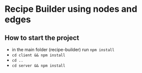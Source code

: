 # Recipe Builder using nodes and edges

## How to start the project

- in the main folder (recipe-builder) run `npm install`
- `cd client && npm install`
- `cd ..`
- `cd server && npm install`

